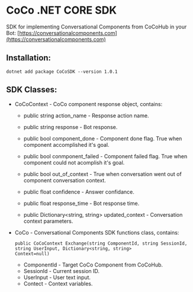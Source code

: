 # CoCo .NET CORE SDK

SDK for implementing Conversational Components from CoCoHub in your Bot: 
[https://conversationalcomponents.com](https://conversationalcomponents.com)

## Installation:

```
dotnet add package CoCoSDK --version 1.0.1
```

## SDK Classes:
* CoCoContext - CoCo component response object, contains:
     - public string action_name - Response action name.

     - public string response - Bot response.

     - public bool component_done - Component done flag. True when component accomplished it's goal.

     - public bool conmponent_failed - Component failed flag. True when component could not acomplish it's goal. 

     - public bool out_of_context - True when conversation went out of component conversation context.

     - public float confidence - Answer confidance.

     - public float response_time - Bot response time.

     - public Dictionary<string, string> updated_context - Conversation context parameters.

* CoCo - Conversational Components SDK functions class, contains: 
  ```
  public CoCoContext Exchange(string ComponentId, string SessionId, string UserInput, Dictionary<string, string>             Context=null)
  ```      
    - ComponentId - Target CoCo Component from CoCoHub.
    - SessionId - Current session ID.
    - UserInput - User text input.
    - Contect - Context variables.

  
  
